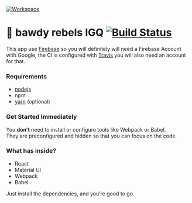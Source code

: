 [![Workspace](https://codenvy.io/factory/resources/codenvy-contribute.svg)](https://codenvy.io/f?id=factorylfp5x815zvjt4r3g)
# :imp: bawdy rebels IGQ [![Build Status](https://travis-ci.org/ImaMonsta/bawdy-rebels.svg?branch=master)](https://travis-ci.org/ImaMonsta/bawdy-rebels)
This app use [Firebase](https://firebase.google.com/) so you will definitely will need a Firebase Account with Google, the CI is configured with [Travis](https://travis-ci.org) you will also need an account for that.

### Requirements
- [nodejs](https://nodejs.org)
- npm
- [yarn](https://yarnpkg.com) (optional)

### Get Started Immediately

You **don’t** need to install or configure tools like Webpack or Babel.<br>
They are preconfigured and hidden so that you can focus on the code.

### What has inside?
- React
- Material UI
- Webpack
- Babel

Just install the dependencies, and you’re good to go.
